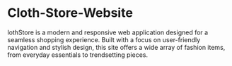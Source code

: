 # Cloth-Store-Website
lothStore is a modern and responsive web application designed for a seamless shopping experience. Built with a focus on user-friendly navigation and stylish design, this site offers a wide array of fashion items, from everyday essentials to trendsetting pieces.
